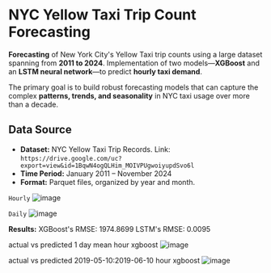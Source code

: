# NYC Yellow Taxi Trip Count Forecasting

**Forecasting** of New York City's Yellow Taxi trip counts using a large dataset spanning from **2011 to 2024**. Implementation of two models—**XGBoost** and an **LSTM neural network**—to predict **hourly taxi demand**.



The primary goal is to build robust forecasting models that can capture the complex **patterns, trends, and seasonality** in NYC taxi usage over more than a decade.




## Data Source

- **Dataset:** NYC Yellow Taxi Trip Records. Link: `https://drive.google.com/uc?export=view&id=1BqwN4ogQLHim_MOIVPUgwoiyupdSvo6l`
- **Time Period:** January 2011 – November 2024  
- **Format:** Parquet files, organized by year and month.

`Hourly`
![image](https://github.com/user-attachments/assets/4ce05a67-7bb3-4ff8-b44b-091a1bbcc4fa)

`Daily`
![image](https://github.com/user-attachments/assets/11bdf3ce-968b-40ba-8a17-8d6bfcca4e82)


**Results:**
  XGBoost's RMSE: 1974.8699
  LSTM's RMSE: 0.0095
  
actual vs predicted 1 day mean hour xgboost
![image](https://github.com/user-attachments/assets/74baebe1-5758-4c63-9415-19aa2496eb05)

actual vs predicted 2019-05-10:2019-06-10 hour xgboost
![image](https://github.com/user-attachments/assets/0aa087f5-f0dc-4b54-b143-ebbc7416774c)

